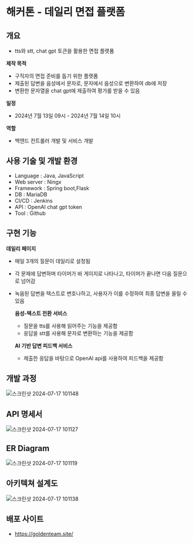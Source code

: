 # 해커톤 - 데일리 면접 플랫폼
## 개요
- tts와 stt, chat gpt 토큰을 활용한 면접 플랫폼

**제작 목적**
- 구직자의 면접 준비를 돕기 위한 플랫폼
- 제출된 답변을 음성에서 문자로, 문자에서 음성으로 변환하여 db에 저장
- 변환한 문자열을 chat gpt에 제출하여 평가를 받을 수 있음
  
**일정**
- 2024년 7월 13일 09시 - 2024년 7월 14일 10시
  
**역할**
- 백엔드 컨트롤러 개발 및 서비스 개발

## 사용 기술 및 개발 환경
- Language : Java, JavaScript
- Web server : Ningx
- Framework : Spring boot,Flask
- DB : MariaDB
- CI/CD : Jenkins
- API : OpenAI chat gpt token
- Tool : Github

## 구현 기능
**데일리 페이지**
- 매일 3개의 질문이 데일리로 설정됨
- 각 문제에 답변하며 타이머가 바 게이지로 나타나고, 타이머가 끝나면 다음 질문으로 넘어감
- 녹음된 답변을 텍스트로 변호나하고, 사용자가 이를 수정하여 최종 답변을 올릴 수 있음

  **음성-텍스트 전환 서비스**
  - 질문을 tts를 사용해 읽어주는 기능을 제공함
  - 응답을 stt를 사용해 문자로 변환하는 기능을 제공함
 
  **AI 기반 답변 피드백 서비스**
  - 제출한 응답을 바탕으로 OpenAI api를 사용하여 피드백을 제공함

## 개발 과정
![스크린샷 2024-07-17 101148](https://github.com/user-attachments/assets/2b824394-f63b-4e45-8e63-498ac4b32cc3)

## API 명세서
![스크린샷 2024-07-17 101127](https://github.com/user-attachments/assets/3213b85f-1dbb-4f07-847e-ac5d2ffe5751)

 ## ER Diagram
![스크린샷 2024-07-17 101119](https://github.com/user-attachments/assets/98f054aa-ff35-4129-a0f4-5996ec95f249)

## 아키텍쳐 설계도
![스크린샷 2024-07-17 101138](https://github.com/user-attachments/assets/e6b36d63-8289-4635-8ed2-db5799cad85e)

## 배포 사이트
- https://goldenteam.site/


